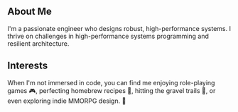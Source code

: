 ## About Me

I'm a passionate engineer who designs robust, high-performance systems. I thrive on challenges in high-performance systems programming and resilient architecture.

## Interests

When I'm not immersed in code, you can find me enjoying role-playing games 🎮, perfecting homebrew recipes 🍺, hitting the gravel trails 🚴, or even exploring indie MMORPG design. 🎲
